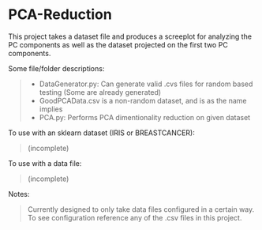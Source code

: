 # PCA-Reduction
This project takes a dataset file and produces a screeplot for analyzing the PC components as well as the dataset projected on the first two PC components.


Some file/folder descriptions: 
 >  - DataGenerator.py: Can generate valid .cvs files for random based testing (Some are already generated)
 >  - GoodPCAData.csv is a non-random dataset, and is as the name implies
 >  - PCA.py: Performs PCA dimentionality reduction on given dataset

     
To use with an sklearn dataset (IRIS or BREASTCANCER): 
 > (incomplete)


To use with a data file: 
> (incomplete)
  
Notes: 

> Currently designed to only take data files configured in a certain way. To see configuration reference any of the .csv files in this project.  






